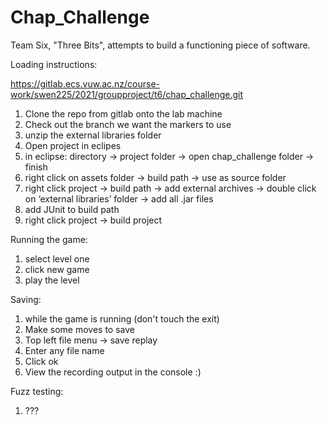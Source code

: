 # Chap_Challenge

Team Six, "Three Bits", attempts to build a functioning piece of software.

Loading instructions:

https://gitlab.ecs.vuw.ac.nz/course-work/swen225/2021/groupproject/t6/chap_challenge.git

1. Clone the repo from gitlab onto the lab machine
2. Check out the branch we want the markers to use
3. unzip the external libraries folder
4. Open project in eclipes
5. in eclipse: directory -> project folder -> open chap_challenge folder -> finish
6. right click on assets folder -> build path -> use as source folder
7. right click project -> build path -> add external archives -> double click on ‘external libraries’ folder -> add all .jar files
8. add JUnit to build path
9. right click project -> build project

Running the game:

1. select level one
2. click new game
3. play the level

Saving:

1. while the game is running (don't touch the exit)
2. Make some moves to save
3. Top left file menu -> save replay
4. Enter any file name
5. Click ok
6. View the recording output in the console :)

Fuzz testing:

1. ???
